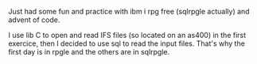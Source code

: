 Just had some fun and practice with ibm i rpg free (sqlrpgle actually) and advent of code.

I use lib C to open and read IFS files (so located on an as400) in the first exercice, then I decided to use sql to read the input files. 
That's why the first day is in rpgle and the others are in sqlrpgle. 
